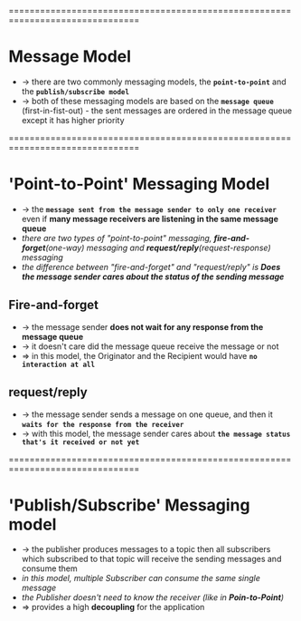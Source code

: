 ===============================================================================
# Message Model
* -> there are two commonly messaging models, the **`point-to-point`** and the **`publish/subscribe model`**
* -> both of these messaging models are based on the **`message queue`** (first-in-fist-out) - the sent messages are ordered in the message queue except it has higher priority

===============================================================================
# 'Point-to-Point' Messaging Model
* -> the **`message sent from the message sender to only one receiver`** even if **many message receivers are listening in the same message queue**
* _there are two types of "point-to-point" messaging, **fire-and-forget**(one-way) messaging and **request/reply**(request-response) messaging_
* _the difference between "fire-and-forget" and "request/reply" is **Does the message sender cares about the status of the sending message**_

## Fire-and-forget
* -> the message sender **does not wait for any response from the message queue**
* -> it doesn't care did the message queue receive the message or not
* => in this model, the Originator and the Recipient would have **`no interaction at all`**

## request/reply
* -> the message sender sends a message on one queue, and then it **`waits for the response from the receiver`**
* -> with this model, the message sender cares about **`the message status that's it received or not yet`**

===============================================================================
# 'Publish/Subscribe' Messaging model
* -> the publisher produces messages to a topic then all subscribers which subscribed to that topic will receive the sending messages and consume them
* _in this model, multiple Subscriber can consume the same single message_
* _the Publisher doesn't need to know the receiver (like in **Poin-to-Point**)_
* => provides a high **decoupling** for the application
